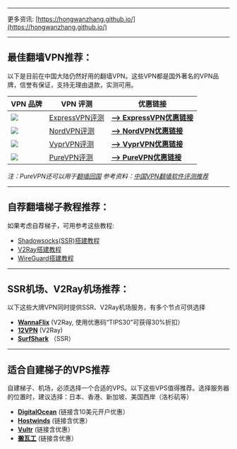 
---

更多资讯: [https://hongwanzhang.github.io/](https://hongwanzhang.github.io/)

---

## 最佳翻墙VPN推荐：

以下是目前在中国大陆仍然好用的翻墙VPN。这些VPN都是国外著名的VPN品牌，信誉有保证，支持无理由退款，实测可用。

| VPN 品牌 | VPN 评测 | 优惠链接 |
| ------ | ------ | ------ |
| [![](https://hongwanzhang.github.io/images/express-vpn-logo.jpg)](https://www.snvaknq.com/zh-cn/?a_fid=1703721&offer=3monthsfree ) | [ExpressVPN评测](https://www.vpndada.com/expressvpn-review-cn/) | [**--> ExpressVPN优惠链接**](https://www.snvaknq.com/zh-cn/order?a_fid=1703721&offer=3monthsfree) |
| [![](https://hongwanzhang.github.io/images/nordvpn-logo.png)](https://www.vpndada.com/go/nordvpn-cn) | [NordVPN评测](https://www.vpndada.com/nordvpn-review-cn/) | [**--> NordVPN优惠链接**](http://go.affiliatescn.net/aff_c?offer_id=155&aff_id=5221&url_id=551) |
| [![](https://hongwanzhang.github.io/images/vyprvpn-logo.jpg)](https://www.vpndada.com/go/vyprvpn-cn) | [VyprVPN评测](https://www.vpndada.com/vyprvpn-review-cn/) | [**--> VyprVPN优惠链接**](https://vyprvpn.com/zh/refer/?offer_id=223&aff_id=2231) |
| [![](https://hongwanzhang.github.io/images/purevpn-logo.png)](https://www.vpndada.com/go/purevpn-cn) | [PureVPN评测](https://www.vpndada.com/purevpn-review/) | [**--> PureVPN优惠链接**](https://billing.purevpn.com/aff.php?aff=18199&chan=cn) |
*注：PureVPN还可以用于[翻墙回国](https://www.vpndada.com/vpn-into-china-cn/)*
*参考资料：[中国VPN翻墙软件评测推荐](https://www.vpndada.com/best-vpns-for-china-cn/)*
  
---

## 自荐翻墙梯子教程推荐：

如果考虑自荐梯子，可用参考这些教程:

- [Shadowsocks(SSR)搭建教程](https://www.vpndada.com/shadowsocks-tutorial-cn/)
- [V2Ray搭建教程](https://www.vpndada.com/v2ray-tutorial-cn/)
- [WireGuard搭建教程](https://www.vpndada.com/wireguard-tutorial-cn/)

---

## SSR机场、V2Ray机场推荐：

以下这些大牌VPN同时提供SSR、V2Ray机场服务，有多个节点可供选择

- **[WannaFlix](https://wannaflix.com/aff.php?aff=153)** (V2Ray, 使用优惠码“TIPS30”可获得30%折扣）
- **[12VPN](https://12vpn.net/?aff=929)** (V2Ray)
- **[SurfShark](https://get.surfshark.net/aff_c?offer_id=23&aff_id=1292&url_id=406)** （SSR）
---

## 适合自建梯子的VPS推荐

自建梯子、机场，必须选择一个合适的VPS。以下这些VPS值得推荐。选择服务器的位置时，建议选择：日本、香港、新加坡、美国西岸（洛杉矶等）

- **[DigitalOcean](https://m.do.co/c/99957c7f7a6c)** (链接含10美元开户优惠）
- **[Hostwinds](https://www.hostwinds.com/8630.html)** (链接含优惠）
- **[Vultr](https://www.vultr.com/?ref=7508612)** (链接含优惠）
- **[搬瓦工](https://bandwagonhost.com/aff.php?aff=46424)** (链接含优惠）
